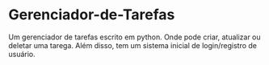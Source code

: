 # Gerenciador-de-Tarefas

Um gerenciador de tarefas escrito em python. Onde pode criar, atualizar ou deletar uma tarega. Além disso, tem um sistema inicial de login/registro de usuário.
